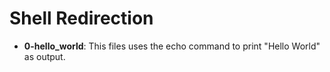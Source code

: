 <h1>Shell Redirection</h1>
<ul>
	<li><b>0-hello_world</b>: This files uses the echo command to print "Hello World" as output. </li>

<ul>
